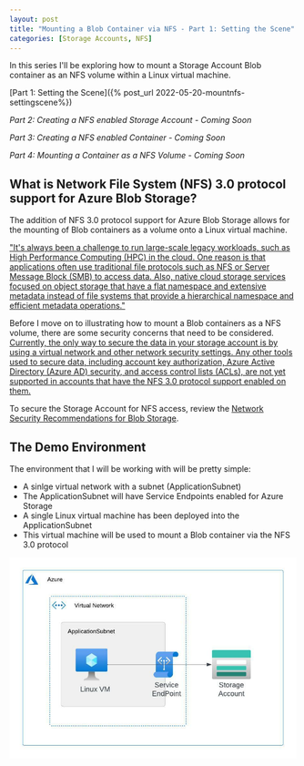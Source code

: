 ```yaml
---
layout: post
title: "Mounting a Blob Container via NFS - Part 1: Setting the Scene"
categories: [Storage Accounts, NFS]
---
```

In this series I'll be exploring how to mount a Storage Account Blob container as an NFS volume within a Linux virtual machine.

[Part 1: Setting the Scene]({% post_url 2022-05-20-mountnfs-settingscene%})

*Part 2: Creating a NFS enabled Storage Account - Coming Soon*

*Part 3: Creating a NFS enabled Container - Coming Soon* 

*Part 4: Mounting a Container as a NFS Volume - Coming Soon*

## What is Network File System (NFS) 3.0 protocol support for Azure Blob Storage?

The addition of NFS 3.0 protocol support for Azure Blob Storage allows for the mounting of Blob containers as a volume onto a Linux virtual machine.

["It's always been a challenge to run large-scale legacy workloads, such as High Performance Computing (HPC) in the cloud. One reason is that applications often use traditional file protocols such as NFS or Server Message Block (SMB) to access data. Also, native cloud storage services focused on object storage that have a flat namespace and extensive metadata instead of file systems that provide a hierarchical namespace and efficient metadata operations."](https://docs.microsoft.com/en-us/azure/storage/blobs/network-file-system-protocol-support)

Before I move on to illustrating how to mount a Blob containers as a NFS volume, there are some security concerns that need to be considered. [Currently, the only way to secure the data in your storage account is by using a virtual network and other network security settings. Any other tools used to secure data, including account key authorization, Azure Active Directory (Azure AD) security, and access control lists (ACLs), are not yet supported in accounts that have the NFS 3.0 protocol support enabled on them.](https://docs.microsoft.com/en-us/azure/storage/blobs/network-file-system-protocol-support-how-to#step-2-configure-network-security)

To secure the Storage Account for NFS access, review the [Network Security Recommendations for Blob Storage](https://docs.microsoft.com/en-us/azure/storage/blobs/security-recommendations#networking).

## The Demo Environment

The environment that I will be working with will be pretty simple:
- A sinlge virtual network with a subnet (ApplicationSubnet)
- The ApplicationSubnet will have Service Endpoints enabled for Azure Storage
- A single Linux virtual machine has been deployed into the ApplicationSubnet
 - This virtual machine will be used to mount a Blob container via the NFS 3.0 protocol

![](/docs/assets/images/2022-05-20-storageaccount-nfs/mountnfs-environment.jpeg)


